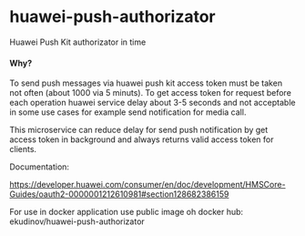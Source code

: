 # huawei-push-authorizator
Huawei Push Kit authorizator in time

#### Why?

To send push messages via huawei push kit access token must be taken not often (about 1000 via 5 minuts). To get access token for request before each operation huawei service delay about 3-5 seconds and not acceptable in some use cases for example send notification for media call.

This microservice can reduce delay for send push notification by get access token in background and always returns valid access token for clients.

Documentation:

https://developer.huawei.com/consumer/en/doc/development/HMSCore-Guides/oauth2-0000001212610981#section128682386159

For use in docker application use public image oh docker hub: ekudinov/huawei-push-authorizator

